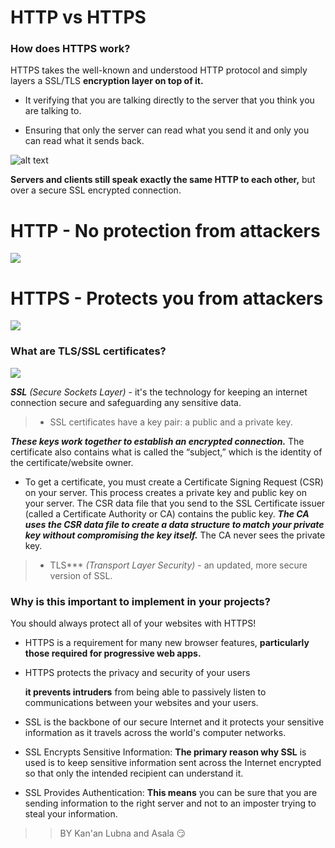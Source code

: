 # HTTP vs HTTPS



### How does HTTPS work?
HTTPS takes the well-known and understood HTTP protocol and simply layers a SSL/TLS **encryption layer on top of it.**


+ It verifying that you are talking directly to the server that you think you are talking to.

+ Ensuring that only the server can read what you send it and only you can read what it sends back.

![alt text](https://www.instantssl.com/images/http-vs-https.png)

**Servers and clients still speak exactly the same HTTP to each other,** but over a secure SSL encrypted connection.

# HTTP - No protection from attackers

![](https://cascadingmedia.com/assets/images/insites/2015/01/https-everywhere/http-active-attacker-7a91cf87.png)

# HTTPS - Protects you from attackers

![](https://cascadingmedia.com/assets/images/insites/2015/01/https-everywhere/https-active-attacker-ed110ae9.png)

### What are TLS/SSL certificates?
![](https://www.ssl2buy.com/wiki/wp-content/uploads/2017/02/what-is-https.png)

 ***SSL*** *(Secure Sockets Layer)* - it's the technology for keeping an internet connection secure and safeguarding any sensitive data.

 > + SSL certificates have a key pair: a public and a private key.

  ***These keys work together to establish an encrypted connection.*** The certificate also contains what is called the “subject,” which is the identity of the certificate/website owner.

 + To get a certificate, you must create a Certificate Signing Request (CSR) on your server. This process creates a private key and public key on your server. The CSR data file that you send to the SSL Certificate issuer (called a Certificate Authority or CA) contains the public key. ***The CA uses the CSR data file to create a data structure to match your private key without compromising the key itself.*** The CA never sees the private key.

> + TLS*** *(Transport Layer Security)* - an updated, more secure version of SSL.

### Why is this important to implement in your projects?

You should always protect all of your websites with HTTPS!

+ HTTPS is a requirement for many new browser features, **particularly those required for progressive web apps.**

+ HTTPS protects the privacy and security of your users

  **it prevents intruders** from being able to passively listen to communications between your websites and your users.

+ SSL is the backbone of our secure Internet and it protects your sensitive information as it travels across the world's computer networks.

+ SSL Encrypts Sensitive Information:
**The primary reason why SSL** is used is to keep sensitive information sent across the Internet encrypted so that only the intended recipient can understand it.

+ SSL Provides Authentication:
**This means** you can be sure that you are sending information to the right server and not to an imposter trying to steal your information.


>> BY Kan'an Lubna and Asala  :smirk:

